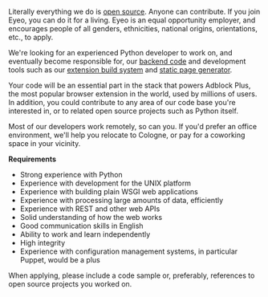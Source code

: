 <? include jobs/header ?>

Literally everything we do is [open source](https://hg.adblockplus.org). Anyone can contribute. If you join Eyeo, you can do it for a living. Eyeo is an equal opportunity employer, and encourages people of all genders, ethnicities, national origins, orientations, etc., to apply.

We're looking for an experienced Python developer to work on, and eventually become responsible for, our [backend code](https://hg.adblockplus.org/sitescripts) and development tools such as our [extension build system](https://hg.adblockplus.org/buildtools) and [static page generator](https://hg.adblockplus.org/cms). 

Your code will be an essential part in the stack that powers Adblock Plus, the most popular browser extension in the world, used by millions of users. In addition, you could contribute to any area of our code base you're interested in, or to related open source projects such as Python itself.

Most of our developers work remotely, so can you. If you'd prefer an office environment, we'll help you relocate to Cologne, or pay for a coworking space in your vicinity.

**Requirements**

- Strong experience with Python
- Experience with development for the UNIX platform
- Experience with building plain WSGI web applications
- Experience with processing large amounts of data, efficiently
- Experience with REST and other web APIs
- Solid understanding of how the web works
- Good communication skills in English
- Ability to work and learn independently
- High integrity
- Experience with configuration management systems, in particular Puppet, would be a plus

When applying, please include a code sample or, preferably, references to open source projects you worked on.

<? include jobs/footer ?>
